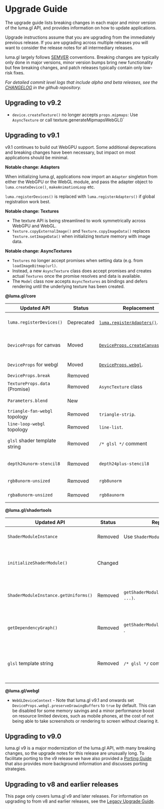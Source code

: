 # Upgrade Guide

The upgrade guide lists breaking changes in each major and minor version of the luma.gl API, and provides information on how to update applications.

Upgrade instructions assume that you are upgrading from the immediately previous release.
If you are upgrading across multiple releases you will want to consider the release notes for all
intermediary releases.

luma.gl largely follows [SEMVER](https://semver.org) conventions. Breaking changes are typically only done in major versions, minor version bumps bring new functionality but few breaking changes, and patch releases typically contain only low-risk fixes.

*For detailed commit level logs that include alpha and beta releases, see the [CHANGELOG](https://github.com/visgl/luma.gl/blob/master/CHANGELOG.md) in the github repository.*

## Upgrading to v9.2

- `device.createTexture()` no longer accepts `props.mipmaps`: Use `AsyncTexture` or call texture.generateMipmapsWebGL()`

## Upgrading to v9.1

v9.1 continues to build out WebGPU support. Some additional deprecations and breaking changes have been necessary, but impact on most applications should be minimal.

**Notable change: Adapters**

When initializing luma.gl, applications now import an `Adapter` singleton from either the WebGPU or the WebGL module, and pass the adapter object to `luma.createDevice()`, `makeAnimationLoop` etc. 

`luma.registerDevices()` is replaced with `luma.registerAdapters()` if global registration work best.

**Notable change: Textures**

- The texture API is being streamlined to work symmetrically across WebGPU and WebGL.
- `Texture.copyExternalImage()` and `Texture.copyImageData()` replaces `Texture.setImageData()` when initializing texture memory with image data.

**Notable change: AsyncTextures**

- `Textures` no longer accept promises when setting data (e.g. from `loadImageBitmap(url)`. 
- Instead, a new `AsyncTexture` class does accept promises and creates actual `Textures` once the promise resolves and data is available.
- The `Model` class now accepts `AsyncTextures` as bindings and defers rendering until the underlying texture has been created.

**@luma.gl/core**

| Updated API                    | Status     | Replacement                                  | Comment                                                         |
| ------------------------------ | ---------- | -------------------------------------------- | --------------------------------------------------------------- |
| `luma.registerDevices()`       | Deprecated | [`luma.registerAdapters()`][adapters].       | Adapters provide a cleaner way to work with GPU backends.       |
| `DeviceProps` for canvas       | Moved      | [`DeviceProps.createCanvasContext`][canvas]. | Move canvas related props to `props.createCanvasContext: {}`.   |
| `DeviceProps` for webgl        | Moved      | [`DeviceProps.webgl`][webgl].                | Move canvas related props to `props.webgl: {}`.                 |
| `DeviceProps.break`            | Removed    |                                              | Use an alterative [debugger][debugging]                         |
| `TextureProps.data` (Promise) | Removed    | `AsyncTexture` class                         | Textures no longer accept promises.                             |
| `Parameters.blend`             | New        |                                              | Explicit activation of color blending                           |
| `triangle-fan-webgl` topology  | Removed    | `triangle-strip`.                            | Reorganize your geometries                                      |
| `line-loop-webgl` topology     | Removed    | `line-list`.                                 | Reorganize your geometries                                      |
| `glsl` shader template string  | Removed    | `/* glsl */` comment                         | Enable syntax highlighting in vscode using before shader string |
| `depth24unorm-stencil8`        | Removed    | `depth24plus-stencil8`                       | The `TextureFormat` was removed from the WebGPU spec            |
| `rgb8unorm-unsized`            | Removed    | `rgb8unorm`                                  | No longer support unsized WebGL1 `TextureFormat`                |
| `rgba8unorm-unsized`           | Removed    | `rgb8aunorm`                                 | No longer support unsized WebGL1 `TextureFormat`                |

[adapters]: /docs/api-reference/core/luma#lumaregisteradapters
[canvas]: /docs/api-reference/core/canvas-context#canvascontextprops
[webgl]: https://developer.mozilla.org/en-US/docs/Web/API/HTMLCanvasElement/getContext#contextattributes
[debugging]: /docs/developer-guide/debugging

**@luma.gl/shadertools**

| Updated API                          | Status  | Replacement                             | Comment                                            |
| ------------------------------------ | ------- | --------------------------------------- | -------------------------------------------------- |
| `ShaderModuleInstance`               | Removed | Use `ShaderModule` instead.             | Type has been removed.                             |
| `initializeShaderModule()`           | Changed |                                         | Initializes the original shader module object      |
| `ShaderModuleInstance.getUniforms()` | Removed | `getShaderModuleUniforms(module, ...)`. | Interact directly with the shader module           |
| `getDependencyGraph()`               | Removed | `getShaderModuleDependencies(module)` . | Interact directly with the shader module           |
| `glsl` template string               | Removed | `/* glsl */` comment                    | Enable syntax highlighting in vscode using comment |


**@luma.gl/webgl**

- `WebGLDeviceContext` - Note that luma.gl v9.1 and onwards set `DeviceProps.webgl.preserveDrawingBuffers` to `true` by default. This can be disabled for some memory savings and a minor performance boost on resource limited devices, such as mobile phones, at the cost of not being able to take screenshots or rendering to screen without clearing it.

## Upgrading to v9.0

luma.gl v9 is a major modernization of the luma.gl API, with many breaking changes, so the upgrade notes for this release are unusually long. To facilitate porting to the v9 release we have also provided a
[Porting Guide](/docs/legacy/porting-guide) that also provides more background information and discusses porting strategies.

## Upgrading to v8 and earlier releases

This page only covers luma.gl v9 and later releases. 
For information on upgrading to from v8 and earlier releases, see the [Legacy Upgrade Guide](/docs/legacy/legacy-upgrade-guide).
